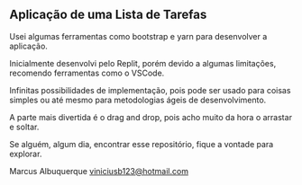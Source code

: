 ## Aplicação de uma Lista de Tarefas

Usei algumas ferramentas como bootstrap e yarn para desenvolver a aplicação.

Inicialmente desenvolvi pelo Replit, porém devido a algumas limitações, recomendo ferramentas como o VSCode.

Infinitas possibilidades de implementação, pois pode ser usado para coisas simples ou até mesmo para metodologias ágeis de desenvolvimento.

A parte mais divertida é o drag and drop, pois acho muito da hora o arrastar e soltar.

Se alguém, algum dia, encontrar esse repositório, fique a vontade para explorar.



Marcus Albuquerque
viniciusb123@hotmail.com
